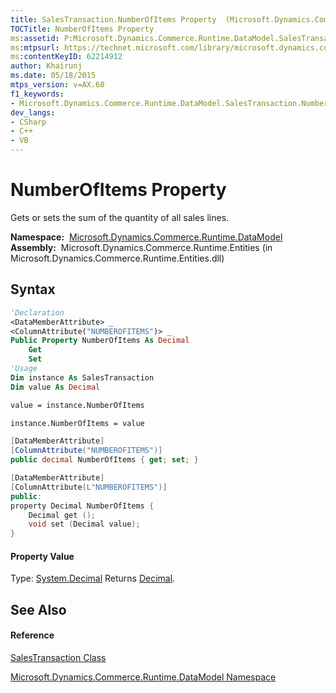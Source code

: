 ```yaml
---
title: SalesTransaction.NumberOfItems Property  (Microsoft.Dynamics.Commerce.Runtime.DataModel)
TOCTitle: NumberOfItems Property
ms:assetid: P:Microsoft.Dynamics.Commerce.Runtime.DataModel.SalesTransaction.NumberOfItems
ms:mtpsurl: https://technet.microsoft.com/library/microsoft.dynamics.commerce.runtime.datamodel.salestransaction.numberofitems(v=AX.60)
ms:contentKeyID: 62214912
author: Khairunj
ms.date: 05/18/2015
mtps_version: v=AX.60
f1_keywords:
- Microsoft.Dynamics.Commerce.Runtime.DataModel.SalesTransaction.NumberOfItems
dev_langs:
- CSharp
- C++
- VB
---
```


# NumberOfItems Property

Gets or sets the sum of the quantity of all sales lines.

**Namespace:**  [Microsoft.Dynamics.Commerce.Runtime.DataModel](microsoft-dynamics-commerce-runtime-datamodel-namespace.md)  
**Assembly:**  Microsoft.Dynamics.Commerce.Runtime.Entities (in Microsoft.Dynamics.Commerce.Runtime.Entities.dll)

## Syntax

``` vb
'Declaration
<DataMemberAttribute> _
<ColumnAttribute("NUMBEROFITEMS")> _
Public Property NumberOfItems As Decimal
    Get
    Set
'Usage
Dim instance As SalesTransaction
Dim value As Decimal

value = instance.NumberOfItems

instance.NumberOfItems = value
```

``` csharp
[DataMemberAttribute]
[ColumnAttribute("NUMBEROFITEMS")]
public decimal NumberOfItems { get; set; }
```

``` c++
[DataMemberAttribute]
[ColumnAttribute(L"NUMBEROFITEMS")]
public:
property Decimal NumberOfItems {
    Decimal get ();
    void set (Decimal value);
}
```

#### Property Value

Type: [System.Decimal](https://technet.microsoft.com/library/1k2e8atx\(v=ax.60\))  
Returns [Decimal](https://technet.microsoft.com/library/1k2e8atx\(v=ax.60\)).  

## See Also

#### Reference

[SalesTransaction Class](salestransaction-class-microsoft-dynamics-commerce-runtime-datamodel.md)

[Microsoft.Dynamics.Commerce.Runtime.DataModel Namespace](microsoft-dynamics-commerce-runtime-datamodel-namespace.md)


